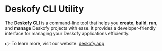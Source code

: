 # Deskofy CLI Utility

The **Deskofy CLI** is a command-line tool that helps you **create**, **build**, **run**, and **manage** Deskofy projects with ease. It provides a developer-friendly interface for managing your Deskofy applications efficiently.

👉 To learn more, visit our website: [deskofy.app](https://deskofy.app?utm_source=cli-package-readme)
